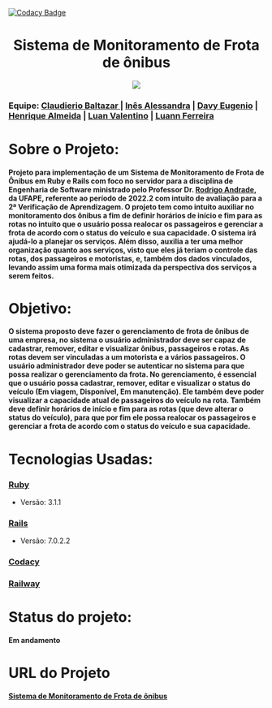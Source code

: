 [![Codacy Badge](https://app.codacy.com/project/badge/Grade/44dba92b612d4d0b88a198132b9a9bbb)](https://app.codacy.com/gh/Dev-Henrique-Almeida/Monitoramento_de_Frota_de_Onibus/dashboard?utm_source=gh&utm_medium=referral&utm_content=&utm_campaign=Badge_grade)
<div align="center"> 
<h1>Sistema de Monitoramento de Frota de ônibus</h1>
<img src="https://raw.githubusercontent.com/Projeto-ES-2-VA/Monitoramento_de_Frota_de_Onibus/main/documentos/logo.png"/>


</div>

<h3>Equipe:   
   <a href = "https://github.com/Claudierio"> Claudierio Baltazar </a> |
   <a href = "https://github.com/alex-bcc"> Inês Alessandra</a> |
   <a href = "https://github.com/DavyEugenio"> Davy Eugenio</a> |
   <a href = "https://github.com/Dev-Henrique-Almeida">Henrique Almeida</a> |
   <a href = "https://github.com/LuanValentinoS">Luan Valentino</a> |
   <a href = "https://github.com/LuoLuann">Luann Ferreira</a> 
</h3>

<h1>Sobre o Projeto:</h1>

<h4>Projeto para implementação de um Sistema de Monitoramento de Frota de Ônibus em Ruby e Rails com foco no servidor para a disciplina de Engenharia de Software ministrado pelo Professor Dr. <a href = "https://github.com/rcaa">Rodrigo Andrade</a>, da UFAPE, referente ao período de 2022.2 com intuito de avaliação para a 2ª Verificação de Aprendizagem. O projeto tem como intuito auxiliar no monitoramento dos ônibus a fim de definir horários de início e fim para as rotas no intuito que o usuário possa realocar os passageiros e gerenciar a frota de acordo com o status do veículo e sua capacidade. O sistema irá ajudá-lo a planejar os serviços. Além disso, auxilia a ter uma melhor organização quanto aos serviços, visto que eles já teriam o controle das rotas, dos passageiros e motoristas, e, também dos dados vinculados, levando assim uma forma mais otimizada da perspectiva dos serviços a serem feitos.</h4>
   
<h1>Objetivo:</h1>

   <h4> O sistema proposto deve fazer o gerenciamento de frota de ônibus de uma empresa, no sistema o usuário administrador deve ser capaz de cadastrar, remover, editar e visualizar ônibus, passageiros e rotas. As rotas devem ser vinculadas a um motorista e a vários passageiros. O usuário administrador deve poder se autenticar no sistema para que possa realizar o gerenciamento da frota. No gerenciamento, é essencial que o usuário possa cadastrar, remover, editar e visualizar o status do veículo (Em viagem, Disponível, Em manutenção). Ele também deve poder visualizar a capacidade atual de passageiros do veículo na rota. Também deve definir horários de início e fim para as rotas (que deve alterar o status do veículo), para que por fim ele possa realocar os passageiros e gerenciar a frota de acordo com o status do veículo e sua capacidade. </h4>
   
<h1>Tecnologias Usadas:</h1>

<h3><a href = "https://www.ruby-lang.org/pt/">Ruby</a></h3>
<ul>
   <li>Versão: 3.1.1</li>
</ul>

<h3><a href = "https://rubyonrails.org/">Rails</a></h3>
<ul>
   <li>Versão: 7.0.2.2</li>
</ul>

<h3><a href = "https://www.codacy.com/product">Codacy</a></h3>
<h3><a href = "https://railway.app">Railway</a></h3>


<h1>Status do projeto:</h1>
<h4>Em andamento</h4>

<h1>URL do Projeto</h1>
<h4>
   <a href = "https://monitoramentodefrotadeonibus-production.up.railway.app/">Sistema de Monitoramento de Frota de ônibus</a>
</h4>
